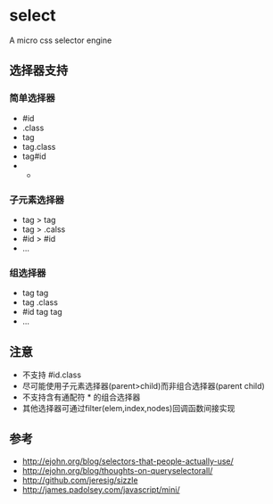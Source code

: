 select
======

A micro css selector engine

## 选择器支持

### 简单选择器

* #id
* .class
* tag
* tag.class
* tag#id
* *

### 子元素选择器

* tag > tag
* tag > .calss
* #id > #id
* ...

### 组选择器

* tag tag
* tag .class
* #id tag tag
* ...

## 注意

*  不支持 #id.class
*  尽可能使用子元素选择器(parent>child)而非组合选择器(parent child)
*  不支持含有通配符 * 的组合选择器
*  其他选择器可通过filter(elem,index,nodes)回调函数间接实现

## 参考

* http://ejohn.org/blog/selectors-that-people-actually-use/
* http://ejohn.org/blog/thoughts-on-queryselectorall/
* http://github.com/jeresig/sizzle
* http://james.padolsey.com/javascript/mini/